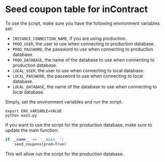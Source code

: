 # Seed coupon table for inContract

To use the script, make sure you have the following environment variables set:
- `INSTANCE_CONNECTION_NAME`, if you are using production.
- `PROD_USER`, the user to use when connecting to production database.
- `PROD_PASSWORD`, the password to use when connecting to production database.
- `PROD_DATABASE`, the name of the database to use when connecting to production database.
- `LOCAL_USER`, the user to use when connecting to local database.
- `LOCAL_PASSWORD`, the password to use when connecting to local database.
- `LOCAL_DATABASE`, the name of the database to use when connecting to local database.

Simply, set the environment variables and run the script.

```shell
export ENV_VARIABLE=VALUE
python main.py
```

If you want to use the script for the production database, make sure to update the main function:

```python
if __name__ == '__main__':
    seed_coupons(prod=True)
```

This will allow run the script for the production database.